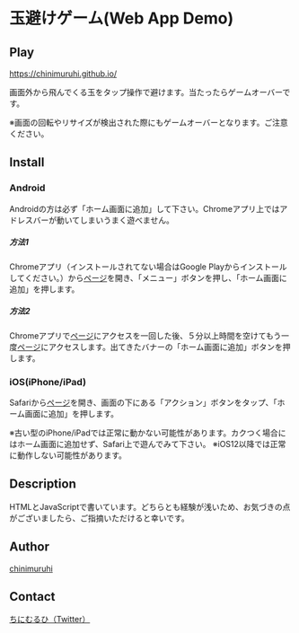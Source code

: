 玉避けゲーム(Web App Demo)
==
## Play
<https://chinimuruhi.github.io/>

画面外から飛んでくる玉をタップ操作で避けます。当たったらゲームオーバーです。

※画面の回転やリサイズが検出された際にもゲームオーバーとなります。ご注意ください。

## Install
### Android
Androidの方は必ず「ホーム画面に追加」して下さい。Chromeアプリ上ではアドレスバーが動いてしまいうまく遊べません。

##### 方法1
Chromeアプリ（インストールされてない場合はGoogle Playからインストールしてください。）から[ページ](https://chinimuruhi.github.io/)を開き、「メニュー」ボタンを押し、「ホーム画面に追加」を押します。
##### 方法2
Chromeアプリで[ページ](https://chinimuruhi.github.io/)にアクセスを一回した後、５分以上時間を空けてもう一度[ページ](https://chinimuruhi.github.io/)にアクセスします。出てきたバナーの「ホーム画面に追加」ボタンを押します。

### iOS(iPhone/iPad)
Safariから[ページ](https://chinimuruhi.github.io/)を開き、画面の下にある「アクション」ボタンをタップ、「ホーム画面に追加」を押します。

※古い型のiPhone/iPadでは正常に動かない可能性があります。カクつく場合にはホーム画面に追加せず、Safari上で遊んでみて下さい。
※iOS12以降では正常に動作しない可能性があります。

## Description
HTMLとJavaScriptで書いています。どちらとも経験が浅いため、お気づきの点がございましたら、ご指摘いただけると幸いです。

## Author
[chinimuruhi](https://github.com/chinimuruhi)

## Contact
[ちにむるひ（Twitter）](https://twitter.com/ch1n1_net)
